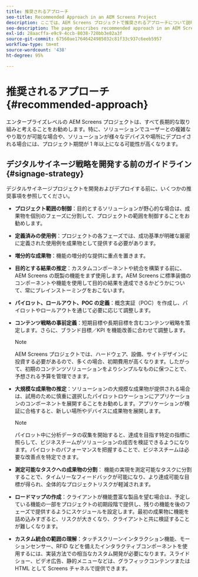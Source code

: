 ```yaml
---
title: 推奨されるアプローチ
seo-title: Recommended Approach in an AEM Screens Project
description: ここでは、AEM Screens プロジェクトで推奨されるアプローチについて説明します
seo-description: The page describes recommended approach in an AEM Screens project
exl-id: 28aacffa-e9c9-4ccb-8038-720bb3e02a3f
source-git-commit: 67560ae17646424985032c81f33c937c6eeb5957
workflow-type: tm+mt
source-wordcount: '438'
ht-degree: 95%

---
```


# 推奨されるアプローチ {#recommended-approach}

エンタープライズレベルの AEM Screens プロジェクトは、すべて長期的な取り組みと考えることをお勧めします。特に、ソリューションでユーザーとの複雑なやり取りが可能な場合や、ソリューションが様々なデバイスや場所にデプロイされる場合には、プロジェクト期間が 1 年以上になる可能性が高くなります。

## デジタルサイネージ戦略を開発する前のガイドライン {#signage-strategy}

デジタルサイネージプロジェクトを開発およびデプロイする前に、いくつかの推奨事項を参照してください。

* **プロジェクト範囲の制御**：目的とするソリューションが野心的な場合は、成果物を個別のフェーズに分割して、プロジェクトの範囲を制御することをお勧めします。

* **定義済みの使用例**：プロジェクトの各フェーズでは、成功基準が明確な厳密に定義された使用例を成果物として提供する必要があります。

* **増分的な成果物**：機能の増分的な提供に重点を置きます。

* **目的とする結果の推定**：カスタムコンポーネントや統合を構築する前に、AEM Screens の既製の機能をまず使用します。AEM Screens に標準装備のコンポーネントや機能を使用して目的の結果を達成できるかどうかについて、常にブレインストーミングをおこないます。

* **パイロット、ロールアウト、POC の定義**：概念実証（POC）を作成し、パイロットやロールアウトを通じて必要に応じて調整します。

* **コンテンツ戦略の事前定義**：短期目標や長期目標を含むコンテンツ戦略を策定します。さらに、ブランド目標／KPI を機能改善に合わせて調整します。

  >[!NOTE]
  >
  > AEM Screens プロジェクトでは、ハードウェア、設備、サイトデザインに投資する必要があるので、多くの場合、初期費用が高くなります。したがって、初期のコンテンツソリューションをよりシンプルなものに保つことで、予想される予算を管理できます。

* **大規模な成果物の推定**：ソリューションの大規模な成果物が提供される場合は、試用のために慎重に選択したパイロットロケーションにアプリケーションのコンポーネントを展開することをお勧めします。アプリケーションが検証に合格すると、新しい場所やデバイスに成果物を展開します。

  >[!NOTE]
  >
  > パイロット中に分析データの収集を開始すると、達成を目指す特定の指標に照らして、ビジネスチームがソリューションの成否を検証できるようになります。パイロットのパフォーマンスを把握することで、ビジネスチームは必要な改善点を特定できます。

* **測定可能なタスクへの成果物の分割**：
機能の実現を測定可能なタスクに分割することで、タイムリーなフィードバックが可能になり、より達成可能な目標が得られ、全体的なプロジェクトリスクが軽減されます。

* **ロードマップの作成**：クライアントが機能豊富な製品を望む場合は、予定している機能の一部をプロジェクトの初期段階で提供し、残りの機能を後のフェーズで提供するようにスケジュールを設定します。最初の成果物に機能を詰め込みすぎると、リスクが大きくなり、クライアントと共に検証することが難しくなります。

* **カスタム統合の範囲の理解**：タッチスクリーンインタラクション機能、モーションセンサー、RFID などを備えたインタラクティブコンポーネントを使用するには、実装方法での相当なカスタム開発が必要になります。スライドショー、ビデオ広告、静的メニューなどは、グラフィックコンテンツまたは HTML として Screens チャネルで提供できます。
